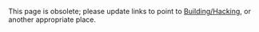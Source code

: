 
This page is obsolete; please update links to point to [Building/Hacking](building/hacking), or another appropriate place.


